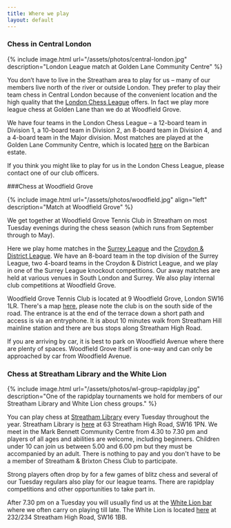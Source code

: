 ```yaml
---
title: Where we play
layout: default
---
```


<a name="central-london"></a>

### Chess in Central London

{% include image.html url="/assets/photos/central-london.jpg" description="London League match at Golden Lane Community Centre" %}

You don’t have to live in the Streatham area to play for us – many of our members live north of the river or outside 
London. They prefer to play their team chess in Central London because of the convenient location and the high quality 
that the [London Chess League](http://www.londonchess.org.uk/main.php) offers. In fact we play more league chess at 
Golden Lane than we do at Woodfield Grove.

We have four teams in the London Chess League – a 12-board team in Division 1, a 10-board team in Division 2, 
an 8-board team in Division 4, and a 4-board team in the Major division. Most matches are played at the Golden 
Lane Community Centre, which is located [here](https://www.google.co.uk/maps/place/Golden+Lane+Community+Association/@51.5225151,-0.0952356,17z/data=!3m1!4b1!4m2!3m1!1s0x48761b563a41dfa5:0xe51de4f4735ca703) on the Barbican estate.

If you think you might like to play for us in the London Chess League, please contact one of our club officers.

<a name="woodfield-grove"></a>

###Chess at Woodfield Grove

{% include image.html url="/assets/photos/woodfield.jpg" align="left" description="Match at Woodfield Grove" %}

We get together at Woodfield Grove Tennis Club in Streatham on most Tuesday evenings during the chess season 
(which runs from September through to May). 

Here we play home matches in the [Surrey League](http://www.scca.co.uk/) and the 
[Croydon & District League](http://www.croydonchessleague.org.uk/). We have an 8-board team in 
the top division of the Surrey League, two 4-board teams in the Croydon & District League, and we play in 
one of the Surrey League knockout competitions. Our away matches are held at various venues in South London and Surrey. We also play internal club competitions at Woodfield Grove.

Woodfield Grove Tennis Club is located at 9 Woodfield Grove, London SW16 1LR. There's a map 
[here](https://goo.gl/maps/IH4ra), please note the club is on the south side of the road. 
The entrance is at the end of the terrace down a short path and access is via an entryphone. 
It is about 10 minutes walk from Streatham Hill mainline station and there are 
bus stops along Streatham High Road.

If you are arriving by car, it is best to park on Woodfield Avenue where there are plenty of spaces. 
Woodfield Grove itself is one-way and can only be approached by car from Woodfield Avenue.

<a name="whitelion"></a>

### Chess at Streatham Library and the White Lion

{% include image.html url="/assets/photos/wl-group-rapidplay.jpg" description="One of the rapidplay tournaments we hold for members of our Streatham Library and White Lion chess groups." %}

You can play chess at [Streatham Library](http://www.lambeth.gov.uk/places/streatham-library) every Tuesday throughout the year. Streatham Library is [here](https://www.google.co.uk/maps/place/London+SW16+1PN/@51.4317243,-0.1291294,17z/data=!3m1!4b1!4m2!3m1!1s0x487604280906fd47:0xa10f28b2b86f41a0) at 63 Streatham High Road, SW16 1PN. We meet in the Mark Bennett Community Centre from 4.30 to 7.30 pm and players of all ages and abilities are welcome, including beginners. Children under 10 can join us between 5.00 and 6.00 pm but they must be accompanied by an adult. There is nothing to pay and you don't have to be a member of Streatham & Brixton Chess Club to participate. 

Strong players often drop by for a few games of blitz chess and several of our Tuesday regulars also play for our league teams. There are rapidplay competitions and other opportunities to take part in.

After 7.30 pm on a Tuesday you will usually find us at the [White Lion bar](http://whitelion.org.uk/) where we often carry on playing till late. The White Lion is located [here](https://goo.gl/maps/rlRcp) at 232/234 Streatham High Road, SW16 1BB. 



 
